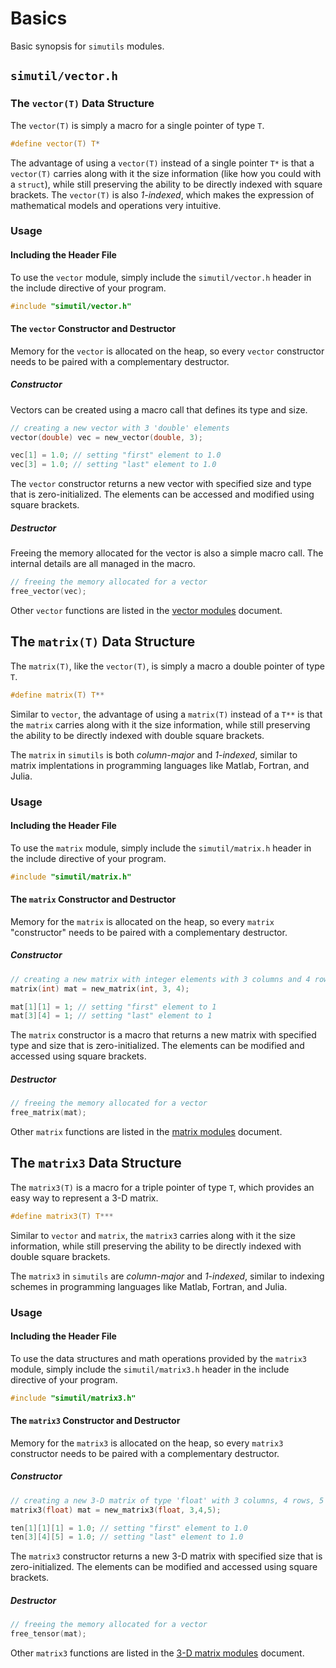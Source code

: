 # Basics

Basic synopsis for `simutils` modules.

## `simutil/vector.h`

### The `vector(T)` Data Structure

The `vector(T)` is simply a macro for a single pointer of type `T`.

```C
#define vector(T) T*
```

The advantage of using a `vector(T)` instead of a single pointer `T*` is that a `vector(T)` carries along with it the size information (like how you could with a `struct`), while still preserving the ability to be directly indexed with square brackets. The `vector(T)` is also *1-indexed*, which makes the expression of mathematical models and operations very intuitive.

### Usage

#### Including the Header File

To use the `vector` module, simply include the `simutil/vector.h` header in the include directive of your program.

```c
#include "simutil/vector.h"
```

#### The `vector` Constructor and Destructor

Memory for the `vector` is allocated on the heap, so every `vector` constructor needs to be paired with a complementary destructor.

##### Constructor

Vectors can be created using a macro call that defines its type and size.

```C
// creating a new vector with 3 'double' elements
vector(double) vec = new_vector(double, 3);

vec[1] = 1.0; // setting "first" element to 1.0
vec[3] = 1.0; // setting "last" element to 1.0
```

The `vector` constructor returns a new vector with specified size and type that is zero-initialized. The elements can be accessed and modified using square brackets.

##### Destructor

Freeing the memory allocated for the vector is also a simple macro call. The internal details are all managed in the macro.

```C
// freeing the memory allocated for a vector
free_vector(vec);
```

Other `vector` functions are listed in the [vector modules](./modules/vector.md) document.

## The `matrix(T)` Data Structure

The `matrix(T)`, like the `vector(T)`, is simply a macro a double pointer of type `T`.

```C
#define matrix(T) T**
```

Similar to `vector`, the advantage of using a `matrix(T)` instead of a `T**` is that the `matrix` carries along with it the size information, while still preserving the ability to be directly indexed with double square brackets.

The `matrix` in `simutils` is both *column-major* and *1-indexed*, similar to matrix implentations in programming languages like Matlab, Fortran, and Julia.

### Usage

#### Including the Header File

To use the `matrix` module, simply include the `simutil/matrix.h` header in the include directive of your program.

```c
#include "simutil/matrix.h"
```

#### The `matrix` Constructor and Destructor

Memory for the `matrix` is allocated on the heap, so every `matrix` "constructor" needs to be paired with a complementary destructor.

##### Constructor

```C
// creating a new matrix with integer elements with 3 columns and 4 rows
matrix(int) mat = new_matrix(int, 3, 4);

mat[1][1] = 1; // setting "first" element to 1
mat[3][4] = 1; // setting "last" element to 1
```

The `matrix` constructor is a macro that returns a new matrix with specified type and size that is zero-initialized. The elements can be modified and accessed using square brackets.

##### Destructor

```C
// freeing the memory allocated for a vector
free_matrix(mat);
```

Other `matrix` functions are listed in the [matrix modules](./modules/matrix.md) document.


## The `matrix3` Data Structure

The `matrix3(T)` is a macro for a triple pointer of type `T`, which provides an easy way to represent a 3-D matrix.

```C
#define matrix3(T) T***
```

Similar to `vector` and `matrix`, the `matrix3` carries along with it the size information, while still preserving the ability to be directly indexed with double square brackets.

The `matrix3` in `simutils` are *column-major* and *1-indexed*, similar to indexing schemes in programming languages like Matlab, Fortran, and Julia.

### Usage

#### Including the Header File

To use the data structures and math operations provided by the `matrix3` module, simply include the `simutil/matrix3.h` header in the include directive of your program.

```c
#include "simutil/matrix3.h"
```

#### The `matrix3` Constructor and Destructor

Memory for the `matrix3` is allocated on the heap, so every `matrix3` constructor needs to be paired with a complementary destructor.

##### Constructor

```C
// creating a new 3-D matrix of type 'float' with 3 columns, 4 rows, 5 "pages"
matrix3(float) mat = new_matrix3(float, 3,4,5);

ten[1][1][1] = 1.0; // setting "first" element to 1.0
ten[3][4][5] = 1.0; // setting "last" element to 1.0
```

The `matrix3` constructor returns a new 3-D matrix with specified size that is zero-initialized. The elements can be modified and accessed using square brackets.

##### Destructor

```C
// freeing the memory allocated for a vector
free_tensor(mat);
```

Other `matrix3` functions are listed in the [3-D matrix modules](./modules/matrix3.md) document.
